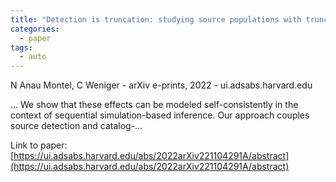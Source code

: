 ```yaml
---
title: "Detection is truncation: studying source populations with truncated marginal neural ratio estimation"
categories:
  - paper
tags:
  - auto
---
```

N Anau Montel, C Weniger - arXiv e-prints, 2022 - ui.adsabs.harvard.edu

… We show that these effects can be modeled self-consistently in the context of sequential simulation-based inference. Our approach couples source detection and catalog-…

Link to paper: [https://ui.adsabs.harvard.edu/abs/2022arXiv221104291A/abstract](https://ui.adsabs.harvard.edu/abs/2022arXiv221104291A/abstract)

